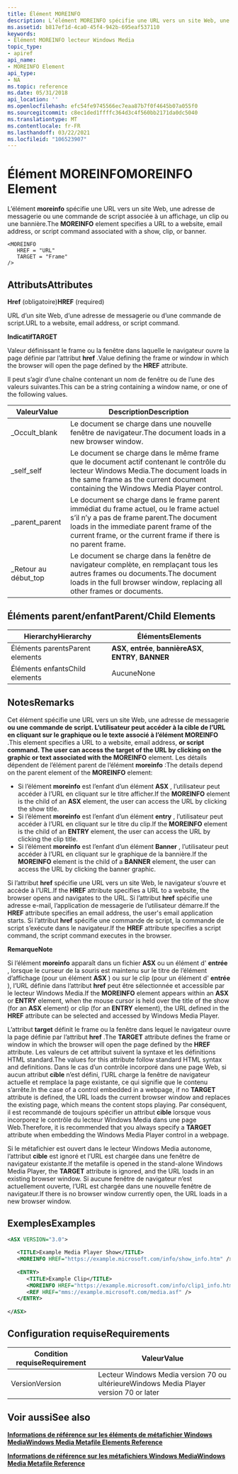 ```yaml
---
title: Élément MOREINFO
description: L’élément MOREINFO spécifie une URL vers un site Web, une adresse de messagerie ou une commande de script associée à un affichage, un clip ou une bannière.
ms.assetid: b817ef1d-4ca0-45f4-942b-695eaf537110
keywords:
- Élément MOREINFO lecteur Windows Media
topic_type:
- apiref
api_name:
- MOREINFO Element
api_type:
- NA
ms.topic: reference
ms.date: 05/31/2018
api_location: ''
ms.openlocfilehash: efc54fe9745566ec7eaa87b7f0f4645b07a055f0
ms.sourcegitcommit: c8ec1ded1ffffc364d3c4f560bb2171da0dc5040
ms.translationtype: MT
ms.contentlocale: fr-FR
ms.lasthandoff: 03/22/2021
ms.locfileid: "106523907"
---
```

# <a name="moreinfo-element"></a><span data-ttu-id="418b8-104">Élément MOREINFO</span><span class="sxs-lookup"><span data-stu-id="418b8-104">MOREINFO Element</span></span>

<span data-ttu-id="418b8-105">L’élément **moreinfo** spécifie une URL vers un site Web, une adresse de messagerie ou une commande de script associée à un affichage, un clip ou une bannière.</span><span class="sxs-lookup"><span data-stu-id="418b8-105">The **MOREINFO** element specifies a URL to a website, email address, or script command associated with a show, clip, or banner.</span></span>

``` syntax
<MOREINFO
   HREF = "URL"
   TARGET = "Frame"
/>
```

## <a name="attributes"></a><span data-ttu-id="418b8-106">Attributs</span><span class="sxs-lookup"><span data-stu-id="418b8-106">Attributes</span></span>

<span data-ttu-id="418b8-107">**Href** (obligatoire)</span><span class="sxs-lookup"><span data-stu-id="418b8-107">**HREF** (required)</span></span>

<span data-ttu-id="418b8-108">URL d’un site Web, d’une adresse de messagerie ou d’une commande de script.</span><span class="sxs-lookup"><span data-stu-id="418b8-108">URL to a website, email address, or script command.</span></span>

<span data-ttu-id="418b8-109">**Indicatif**</span><span class="sxs-lookup"><span data-stu-id="418b8-109">**TARGET**</span></span>

<span data-ttu-id="418b8-110">Valeur définissant le frame ou la fenêtre dans laquelle le navigateur ouvre la page définie par l’attribut **href** .</span><span class="sxs-lookup"><span data-stu-id="418b8-110">Value defining the frame or window in which the browser will open the page defined by the **HREF** attribute.</span></span>

<span data-ttu-id="418b8-111">Il peut s’agir d’une chaîne contenant un nom de fenêtre ou de l’une des valeurs suivantes.</span><span class="sxs-lookup"><span data-stu-id="418b8-111">This can be a string containing a window name, or one of the following values.</span></span>



| <span data-ttu-id="418b8-112">Valeur</span><span class="sxs-lookup"><span data-stu-id="418b8-112">Value</span></span>    | <span data-ttu-id="418b8-113">Description</span><span class="sxs-lookup"><span data-stu-id="418b8-113">Description</span></span>                                                                                                              |
|----------|--------------------------------------------------------------------------------------------------------------------------|
| <span data-ttu-id="418b8-114">\_Occult</span><span class="sxs-lookup"><span data-stu-id="418b8-114">\_blank</span></span>  | <span data-ttu-id="418b8-115">Le document se charge dans une nouvelle fenêtre de navigateur.</span><span class="sxs-lookup"><span data-stu-id="418b8-115">The document loads in a new browser window.</span></span>                                                                              |
| <span data-ttu-id="418b8-116">\_self</span><span class="sxs-lookup"><span data-stu-id="418b8-116">\_self</span></span>   | <span data-ttu-id="418b8-117">Le document se charge dans le même frame que le document actif contenant le contrôle du lecteur Windows Media.</span><span class="sxs-lookup"><span data-stu-id="418b8-117">The document loads in the same frame as the current document containing the Windows Media Player control.</span></span>                |
| <span data-ttu-id="418b8-118">\_parent</span><span class="sxs-lookup"><span data-stu-id="418b8-118">\_parent</span></span> | <span data-ttu-id="418b8-119">Le document se charge dans le frame parent immédiat du frame actuel, ou le frame actuel s’il n’y a pas de frame parent.</span><span class="sxs-lookup"><span data-stu-id="418b8-119">The document loads in the immediate parent frame of the current frame, or the current frame if there is no parent frame.</span></span> |
| <span data-ttu-id="418b8-120">\_Retour au début</span><span class="sxs-lookup"><span data-stu-id="418b8-120">\_top</span></span>    | <span data-ttu-id="418b8-121">Le document se charge dans la fenêtre de navigateur complète, en remplaçant tous les autres frames ou documents.</span><span class="sxs-lookup"><span data-stu-id="418b8-121">The document loads in the full browser window, replacing all other frames or documents.</span></span>                                  |



 

## <a name="parentchild-elements"></a><span data-ttu-id="418b8-122">Éléments parent/enfant</span><span class="sxs-lookup"><span data-stu-id="418b8-122">Parent/Child Elements</span></span>



| <span data-ttu-id="418b8-123">Hierarchy</span><span class="sxs-lookup"><span data-stu-id="418b8-123">Hierarchy</span></span>       | <span data-ttu-id="418b8-124">Éléments</span><span class="sxs-lookup"><span data-stu-id="418b8-124">Elements</span></span>                       |
|-----------------|--------------------------------|
| <span data-ttu-id="418b8-125">Éléments parents</span><span class="sxs-lookup"><span data-stu-id="418b8-125">Parent elements</span></span> | <span data-ttu-id="418b8-126">**ASX**, **entrée**, **bannière**</span><span class="sxs-lookup"><span data-stu-id="418b8-126">**ASX**, **ENTRY**, **BANNER**</span></span> |
| <span data-ttu-id="418b8-127">Éléments enfants</span><span class="sxs-lookup"><span data-stu-id="418b8-127">Child elements</span></span>  | <span data-ttu-id="418b8-128">Aucune</span><span class="sxs-lookup"><span data-stu-id="418b8-128">None</span></span>                           |



 

## <a name="remarks"></a><span data-ttu-id="418b8-129">Notes</span><span class="sxs-lookup"><span data-stu-id="418b8-129">Remarks</span></span>

<span data-ttu-id="418b8-130">Cet élément spécifie une URL vers un site Web, une adresse de messagerie **ou une commande de script. L’utilisateur peut accéder à la cible de l’URL en cliquant sur le graphique ou le texte associé à l’élément MOREINFO** .</span><span class="sxs-lookup"><span data-stu-id="418b8-130">This element specifies a URL to a website, email address, **or script command. The user can access the target of the URL by clicking on the graphic or text associated with the MOREINFO** element.</span></span> <span data-ttu-id="418b8-131">Les détails dépendent de l’élément parent de l’élément **moreinfo** :</span><span class="sxs-lookup"><span data-stu-id="418b8-131">The details depend on the parent element of the **MOREINFO** element:</span></span>

-   <span data-ttu-id="418b8-132">Si l’élément **moreinfo** est l’enfant d’un élément **ASX** , l’utilisateur peut accéder à l’URL en cliquant sur le titre afficher.</span><span class="sxs-lookup"><span data-stu-id="418b8-132">If the **MOREINFO** element is the child of an **ASX** element, the user can access the URL by clicking the show title.</span></span>
-   <span data-ttu-id="418b8-133">Si l’élément **moreinfo** est l’enfant d’un élément **entry** , l’utilisateur peut accéder à l’URL en cliquant sur le titre du clip.</span><span class="sxs-lookup"><span data-stu-id="418b8-133">If the **MOREINFO** element is the child of an **ENTRY** element, the user can access the URL by clicking the clip title.</span></span>
-   <span data-ttu-id="418b8-134">Si l’élément **moreinfo** est l’enfant d’un élément **Banner** , l’utilisateur peut accéder à l’URL en cliquant sur le graphique de la bannière.</span><span class="sxs-lookup"><span data-stu-id="418b8-134">If the **MOREINFO** element is the child of a **BANNER** element, the user can access the URL by clicking the banner graphic.</span></span>

<span data-ttu-id="418b8-135">Si l’attribut **href** spécifie une URL vers un site Web, le navigateur s’ouvre et accède à l’URL.</span><span class="sxs-lookup"><span data-stu-id="418b8-135">If the **HREF** attribute specifies a URL to a website, the browser opens and navigates to the URL.</span></span> <span data-ttu-id="418b8-136">Si l’attribut **href** spécifie une adresse e-mail, l’application de messagerie de l’utilisateur démarre.</span><span class="sxs-lookup"><span data-stu-id="418b8-136">If the **HREF** attribute specifies an email address, the user's email application starts.</span></span> <span data-ttu-id="418b8-137">Si l’attribut **href** spécifie une commande de script, la commande de script s’exécute dans le navigateur.</span><span class="sxs-lookup"><span data-stu-id="418b8-137">If the **HREF** attribute specifies a script command, the script command executes in the browser.</span></span>

<span data-ttu-id="418b8-138">**Remarque**</span><span class="sxs-lookup"><span data-stu-id="418b8-138">**Note**</span></span>

<span data-ttu-id="418b8-139">Si l’élément **moreinfo** apparaît dans un fichier **ASX** ou un élément d' **entrée** , lorsque le curseur de la souris est maintenu sur le titre de l’élément d’affichage (pour un élément **ASX** ) ou sur le clip (pour un élément d' **entrée** ), l’URL définie dans l’attribut **href** peut être sélectionnée et accessible par le lecteur Windows Media.</span><span class="sxs-lookup"><span data-stu-id="418b8-139">If the **MOREINFO** element appears within an **ASX** or **ENTRY** element, when the mouse cursor is held over the title of the show (for an **ASX** element) or clip (for an **ENTRY** element), the URL defined in the **HREF** attribute can be selected and accessed by Windows Media Player.</span></span>

<span data-ttu-id="418b8-140">L’attribut **target** définit le frame ou la fenêtre dans lequel le navigateur ouvre la page définie par l’attribut **href** .</span><span class="sxs-lookup"><span data-stu-id="418b8-140">The **TARGET** attribute defines the frame or window in which the browser will open the page defined by the **HREF** attribute.</span></span> <span data-ttu-id="418b8-141">Les valeurs de cet attribut suivent la syntaxe et les définitions HTML standard.</span><span class="sxs-lookup"><span data-stu-id="418b8-141">The values for this attribute follow standard HTML syntax and definitions.</span></span> <span data-ttu-id="418b8-142">Dans le cas d’un contrôle incorporé dans une page Web, si aucun attribut **cible** n’est défini, l’URL charge la fenêtre de navigateur actuelle et remplace la page existante, ce qui signifie que le contenu s’arrête.</span><span class="sxs-lookup"><span data-stu-id="418b8-142">In the case of a control embedded in a webpage, if no **TARGET** attribute is defined, the URL loads the current browser window and replaces the existing page, which means the content stops playing.</span></span> <span data-ttu-id="418b8-143">Par conséquent, il est recommandé de toujours spécifier un attribut **cible** lorsque vous incorporez le contrôle du lecteur Windows Media dans une page Web.</span><span class="sxs-lookup"><span data-stu-id="418b8-143">Therefore, it is recommended that you always specify a **TARGET** attribute when embedding the Windows Media Player control in a webpage.</span></span>

<span data-ttu-id="418b8-144">Si le métafichier est ouvert dans le lecteur Windows Media autonome, l’attribut **cible** est ignoré et l’URL est chargée dans une fenêtre de navigateur existante.</span><span class="sxs-lookup"><span data-stu-id="418b8-144">If the metafile is opened in the stand-alone Windows Media Player, the **TARGET** attribute is ignored, and the URL loads in an existing browser window.</span></span> <span data-ttu-id="418b8-145">Si aucune fenêtre de navigateur n’est actuellement ouverte, l’URL est chargée dans une nouvelle fenêtre de navigateur.</span><span class="sxs-lookup"><span data-stu-id="418b8-145">If there is no browser window currently open, the URL loads in a new browser window.</span></span>

## <a name="examples"></a><span data-ttu-id="418b8-146">Exemples</span><span class="sxs-lookup"><span data-stu-id="418b8-146">Examples</span></span>


```XML
<ASX VERSION="3.0">

   <TITLE>Example Media Player Show</TITLE>
   <MOREINFO HREF="https://example.microsoft.com/info/show_info.htm" />
   
   <ENTRY>
      <TITLE>Example Clip</TITLE>
      <MOREINFO HREF="https://example.microsoft.com/info/clip1_info.htm" />
      <REF HREF="mms://example.microsoft.com/media.asf" />
   </ENTRY>
   
</ASX>

```



## <a name="requirements"></a><span data-ttu-id="418b8-147">Configuration requise</span><span class="sxs-lookup"><span data-stu-id="418b8-147">Requirements</span></span>



| <span data-ttu-id="418b8-148">Condition requise</span><span class="sxs-lookup"><span data-stu-id="418b8-148">Requirement</span></span> | <span data-ttu-id="418b8-149">Valeur</span><span class="sxs-lookup"><span data-stu-id="418b8-149">Value</span></span> |
|--------------------|-----------------------------------------------------|
| <span data-ttu-id="418b8-150">Version</span><span class="sxs-lookup"><span data-stu-id="418b8-150">Version</span></span><br/> | <span data-ttu-id="418b8-151">Lecteur Windows Media version 70 ou ultérieure</span><span class="sxs-lookup"><span data-stu-id="418b8-151">Windows Media Player version 70 or later</span></span><br/> |



## <a name="see-also"></a><span data-ttu-id="418b8-152">Voir aussi</span><span class="sxs-lookup"><span data-stu-id="418b8-152">See also</span></span>

<dl> <dt>

[<span data-ttu-id="418b8-153">**Informations de référence sur les éléments de métafichier Windows Media**</span><span class="sxs-lookup"><span data-stu-id="418b8-153">**Windows Media Metafile Elements Reference**</span></span>](windows-media-metafile-elements-reference.md)
</dt> <dt>

[<span data-ttu-id="418b8-154">**Informations de référence sur les métafichiers Windows Media**</span><span class="sxs-lookup"><span data-stu-id="418b8-154">**Windows Media Metafile Reference**</span></span>](windows-media-metafile-reference.md)
</dt> </dl>

 

 





